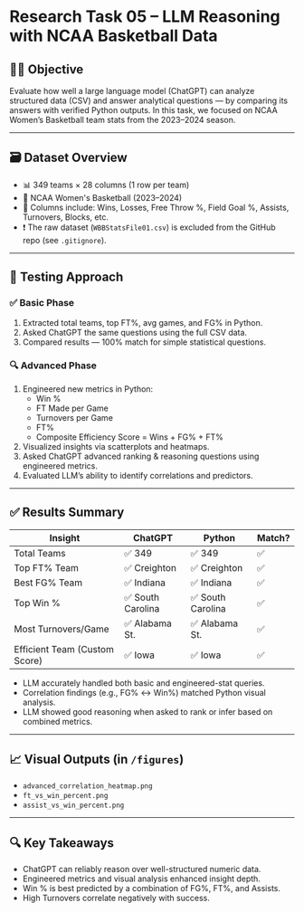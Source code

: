 # Research Task 05 – LLM Reasoning with NCAA Basketball Data

## 👩‍💻 Objective
Evaluate how well a large language model (ChatGPT) can analyze structured data (CSV) and answer analytical questions — by comparing its answers with verified Python outputs. In this task, we focused on NCAA Women’s Basketball team stats from the 2023–2024 season.

---

## 🗃️ Dataset Overview
- 📊 349 teams × 28 columns (1 row per team)
- 🏀 NCAA Women's Basketball (2023–2024)
- 📁 Columns include: Wins, Losses, Free Throw %, Field Goal %, Assists, Turnovers, Blocks, etc.
- ❗ The raw dataset (`WBBStatsFile01.csv`) is excluded from the GitHub repo (see `.gitignore`).

---

## 🧪 Testing Approach

### ✅ Basic Phase
1. Extracted total teams, top FT%, avg games, and FG% in Python.
2. Asked ChatGPT the same questions using the full CSV data.
3. Compared results — 100% match for simple statistical questions.

### 🔍 Advanced Phase
1. Engineered new metrics in Python:
   - Win %
   - FT Made per Game
   - Turnovers per Game
   - FT%
   - Composite Efficiency Score = Wins + FG% + FT%
2. Visualized insights via scatterplots and heatmaps.
3. Asked ChatGPT advanced ranking & reasoning questions using engineered metrics.
4. Evaluated LLM’s ability to identify correlations and predictors.

---

## ✅ Results Summary

| Insight | ChatGPT | Python | Match? |
|--------|---------|--------|--------|
| Total Teams | ✅ 349 | ✅ 349 | ✅ |
| Top FT% Team | ✅ Creighton | ✅ Creighton | ✅ |
| Best FG% Team | ✅ Indiana | ✅ Indiana | ✅ |
| Top Win % | ✅ South Carolina | ✅ South Carolina | ✅ |
| Most Turnovers/Game | ✅ Alabama St. | ✅ Alabama St. | ✅ |
| Efficient Team (Custom Score) | ✅ Iowa | ✅ Iowa | ✅ |

- LLM accurately handled both basic and engineered-stat queries.
- Correlation findings (e.g., FG% ↔ Win%) matched Python visual analysis.
- LLM showed good reasoning when asked to rank or infer based on combined metrics.

---

## 📈 Visual Outputs (in `/figures`)
- `advanced_correlation_heatmap.png`
- `ft_vs_win_percent.png`
- `assist_vs_win_percent.png`

---

## 🔍 Key Takeaways
- ChatGPT can reliably reason over well-structured numeric data.
- Engineered metrics and visual analysis enhanced insight depth.
- Win % is best predicted by a combination of FG%, FT%, and Assists.
- High Turnovers correlate negatively with success.




